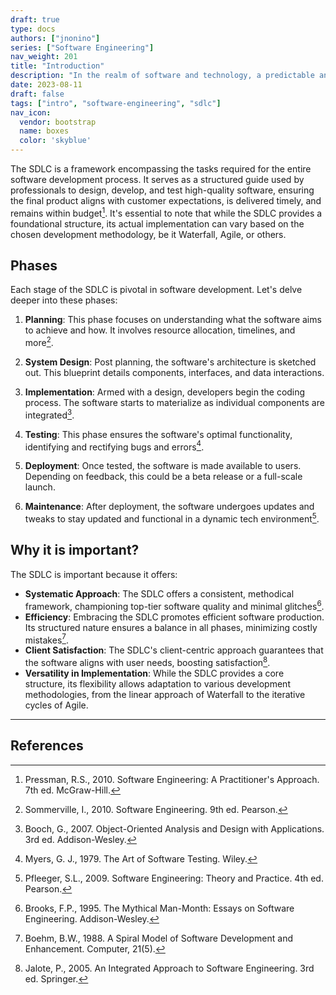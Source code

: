 ```yaml
---
draft: true
type: docs
authors: ["jnonino"]
series: ["Software Engineering"]
nav_weight: 201
title: "Introduction"
description: "In the realm of software and technology, a predictable and structured approach to software development is pivotal. The Software Development Life Cycle (SDLC) offers just that. As we delve into the SDLC, you'll understand its integral role in the world of software engineering and how it manifests in various development methodologies."
date: 2023-08-11
draft: false
tags: ["intro", "software-engineering", "sdlc"]
nav_icon:
  vendor: bootstrap
  name: boxes
  color: 'skyblue'
---
```


The SDLC is a framework encompassing the tasks required for the entire software development process. It serves as a structured guide used by professionals to design, develop, and test high-quality software, ensuring the final product aligns with customer expectations, is delivered timely, and remains within budget[^1]. It's essential to note that while the SDLC provides a foundational structure, its actual implementation can vary based on the chosen development methodology, be it Waterfall, Agile, or others.

## Phases

Each stage of the SDLC is pivotal in software development. Let's delve deeper into these phases:

1. **Planning**: This phase focuses on understanding what the software aims to achieve and how. It involves resource allocation, timelines, and more[^2].

2. **System Design**: Post planning, the software's architecture is sketched out. This blueprint details components, interfaces, and data interactions.

3. **Implementation**: Armed with a design, developers begin the coding process. The software starts to materialize as individual components are integrated[^3].

4. **Testing**: This phase ensures the software's optimal functionality, identifying and rectifying bugs and errors[^4].

5. **Deployment**: Once tested, the software is made available to users. Depending on feedback, this could be a beta release or a full-scale launch.

6. **Maintenance**: After deployment, the software undergoes updates and tweaks to stay updated and functional in a dynamic tech environment[^5].

## Why it is important?

The SDLC is important because it offers:
- **Systematic Approach**: The SDLC offers a consistent, methodical framework, championing top-tier software quality and minimal glitches[^6].
- **Efficiency**: Embracing the SDLC promotes efficient software production. Its structured nature ensures a balance in all phases, minimizing costly mistakes[^7].
- **Client Satisfaction**: The SDLC's client-centric approach guarantees that the software aligns with user needs, boosting satisfaction[^8].
- **Versatility in Implementation**: While the SDLC provides a core structure, its flexibility allows adaptation to various development methodologies, from the linear approach of Waterfall to the iterative cycles of Agile.

---

## References

[^1]: Pressman, R.S., 2010. Software Engineering: A Practitioner's Approach. 7th ed. McGraw-Hill.
[^2]: Sommerville, I., 2010. Software Engineering. 9th ed. Pearson.
[^3]: Booch, G., 2007. Object-Oriented Analysis and Design with Applications. 3rd ed. Addison-Wesley.
[^4]: Myers, G. J., 1979. The Art of Software Testing. Wiley.
[^5]: Pfleeger, S.L., 2009. Software Engineering: Theory and Practice. 4th ed. Pearson.
[^6]: Brooks, F.P., 1995. The Mythical Man-Month: Essays on Software Engineering. Addison-Wesley.
[^7]: Boehm, B.W., 1988. A Spiral Model of Software Development and Enhancement. Computer, 21(5).
[^8]: Jalote, P., 2005. An Integrated Approach to Software Engineering. 3rd ed. Springer.
